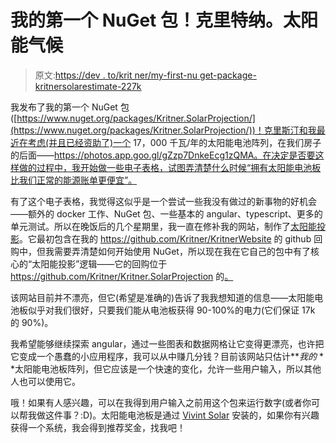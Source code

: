 # 我的第一个 NuGet 包！克里特纳。太阳能气候

> 原文:[https://dev . to/krit ner/my-first-nu get-package-kritnersolarestimate-227k](https://dev.to/kritner/my-first-nuget-package-kritnersolarestimate-227k)

我发布了我的第一个 NuGet 包([https://www.nuget.org/packages/Kritner.SolarProjection/](https://www.nuget.org/packages/Kritner.SolarProjection/))！克里斯汀和我最近在考虑(并且已经资助了)一个 17，000 千瓦/年的太阳能电池阵列，在我们房子的后面——https://photos.app.goo.gl/gZzp7DnkeEcg1zQMA。在决定是否要这样做的过程中，我开始做一些电子表格，试图弄清楚什么时候“拥有太阳能电池板比我们正常的能源账单更便宜”。

有了这个电子表格，我觉得这似乎是一个尝试一些我没有做过的新事物的好机会——额外的 docker 工作、NuGet 包、一些基本的 angular、typescript、更多的单元测试。所以在晚饭后的几个星期里，我一直在修补我的网站，制作了[太阳能投影](http://www.kritner.com/solar-projection)。它最初包含在我的 https://github.com/Kritner/KritnerWebsite 的 github 回购中，但我需要弄清楚如何开始使用 NuGet，所以现在我在它自己的包中有了核心的“太阳能投影”逻辑——它的回购位于 https://github.com/Kritner/Kritner.SolarProjection 的[。](https://github.com/Kritner/Kritner.SolarProjection)

该网站目前并不漂亮，但它(希望是准确的)告诉了我我想知道的信息——太阳能电池板似乎对我们很好，只要我们能从电池板获得 90-100%的电力(它们保证 17k 的 90%)。

我希望能够继续探索 angular，通过一些图表和数据网格让它变得更漂亮，也许把它变成一个愚蠢的小应用程序，我可以从中赚几分钱？目前该网站只估计***我的* * *太阳能电池板阵列，但它应该是一个快速的变化，允许一些用户输入，所以其他人也可以使用它。

哦！如果有人感兴趣，可以在我得到用户输入之前用这个包来运行数字(或者你可以帮我做这件事？:D)。太阳能电池板是通过 [Vivint Solar](https://www.vivintsolar.com/) 安装的，如果你有兴趣获得一个系统，我会得到推荐奖金，找我吧！